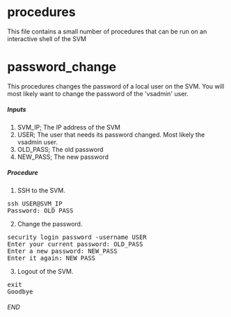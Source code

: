 # procedures
This file contains a small number of procedures that can be run on an interactive shell of the SVM

# password_change
This procedures changes the password of a local user on the SVM. You will most likely want to change the password of the 'vsadmin' user.
##### Inputs
1. SVM_IP; The IP address of the SVM
2. USER; The user that needs its password changed. Most likely the vsadmin user.
3. OLD_PASS; The old password
4. NEW_PASS; The new password
##### Procedure
1. SSH to the SVM.
<pre>
ssh USER@SVM_IP
Password: OLD_PASS
</pre>
2. Change the password.
<pre>
security login password -username USER
Enter your current password: OLD_PASS
Enter a new password: NEW_PASS
Enter it again: NEW_PASS
</pre>
3. Logout of the SVM.
<pre>
exit
Goodbye
</pre>
###### END
